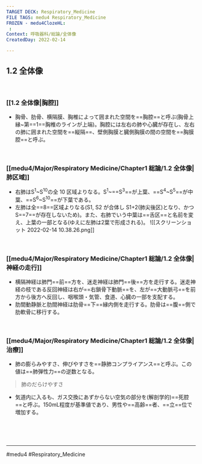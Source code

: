 ```yaml
---
TARGET DECK: Respiratory_Medicine
FILE TAGS: medu4 Respiratory_Medicine
FROZEN - medu4ClozeHL:
 : 
Context: 呼吸器科/総論/全体像
CreatedDay: 2022-02-14

---
```


## 1.2 全体像

<br>

### [[1.2 全体像|胸腔]]
* 胸骨、肋骨、横隔膜、胸椎によって囲まれた空間を==胸腔==と呼ぶ(胸骨上縁~第==1==胸椎のラインが上端)。胸腔には左右の肺や心臓が存在し、左右の肺に囲まれた空間を==縦隔==、壁側胸膜と臓側胸膜の間の空間を==胸膜腔==と呼ぶ。
<!--ID: 1644851444562-->


<br>

### [[medu4/Major/Respiratory Medicine/Chapter1 総論/1.2 全体像|肺区域]]
* 右肺はS<sup>1</sup>~S<sup>10</sup>の全 10 区域よりなる。S<sup>1</sup>~==S<sup>3</sup>==が上葉、==S<sup>4</sup>~S<sup>5</sup>==が中葉、==S<sup>6</sup>~S<sup>10</sup>==が下葉である。
* 左肺は全==8==区域よりなる(S1, S2 が合体し S1+2(肺尖後区)となり、かつS==7==が存在しないため)。また、右肺でいう中葉は==舌区==と名前を変え、上葉の一部となる(ゆえに左肺は2葉で形成される)。
![[スクリーンショット 2022-02-14 10.38.26.png]]
<!--ID: 1644851444573-->


<br>

### [[medu4/Major/Respiratory Medicine/Chapter1 総論/1.2 全体像|神経の走行]]
* 横隔神経は肺門==前==方を、迷走神経は肺門==後==方を走行する。迷走神経の枝である反回神経は右が==右鎖骨下動脈==を、左が==大動脈弓==を前方から後方へ反回し、咽喉頭・気管、食道、心臓の一部を支配する。
* 肋間動静脈と肋間神経は肋骨==下==縁内側を走行する。肋骨は==腹==側で肋軟骨に移行する。
<!--ID: 1644851444585-->



<br>

### [[medu4/Major/Respiratory Medicine/Chapter1 総論/1.2 全体像|治療]]
* 肺の膨らみやすさ、伸びやすさを==静肺コンプライアンス==と呼ぶ。この値は==肺弾性力==の逆数となる。
>肺のだらけやすさ
* 気道内に入るも、ガス交換にあずからない空気の部分を(解剖学的)==死腔==と呼ぶ。150mL程度が基準値であり、男性や==高齢==者、==立==位で増加する。
 
<!--ID: 1644851444596-->


<br><br><br>

---
#medu4 #Respiratory_Medicine